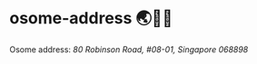 # osome-address :earth_asia::office::palm_tree:
Osome address: _80 Robinson Road, #08-01, Singapore 068898_
